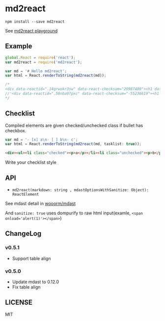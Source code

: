 # md2react

```
npm install --save md2react
```

See [md2react playground](http://mizchi.github.io/md2react/ "md2react playground")

## Example

```javascript
global.React = require('react');
var md2react = require('md2react');

var md = '# Hello md2react';
var html = React.renderToString(md2react(md));

/*
<div data-reactid=".14qrwokr3sw" data-react-checksum="20987480"><h1 data-reactid=".14qrwokr3sw.$_start_root_0_heading"><span data-reactid=".14qrwokr3sw.$_start_root_0_heading.0">Hello md2react</span></h1></div>'
//'<div data-reactid=".58nba97pxc" data-react-checksum="-55236619"><h1 data-reactid=".58nba97pxc.0"><span data-reactid=".58nba97pxc.0.0">Hello</span></h1></div>'
*/
```

## Checklist

Compiled elements are given checked/unchecked class if bullet has checkbox.

```javascript
var md = '- [x] a\n- [ ] b\n- c';
var html = React.renderToString(md2react(md, tasklist: true));
```

```html
<div><ul><li class="checked"><p>a</p></li><li class="unchecked"><p>b</p></li><li class=""><p>c</p></li></ul></div>
```

Write your checklist style

## API

- `md2react(markdown: string , mdastOptionsWithSanitize: Object): ReactElement`

See mdast detail in [wooorm/mdast](https://github.com/wooorm/mdast "wooorm/mdast")

And `sanitize: true` uses dompurify to raw html input(examle, `<span onload='alert(1)'></span>`)

## ChangeLog

### v0.5.1

- Support table align

### v0.5.0

- Update mdast to 0.12.0
- Fix table align

## LICENSE

MIT

